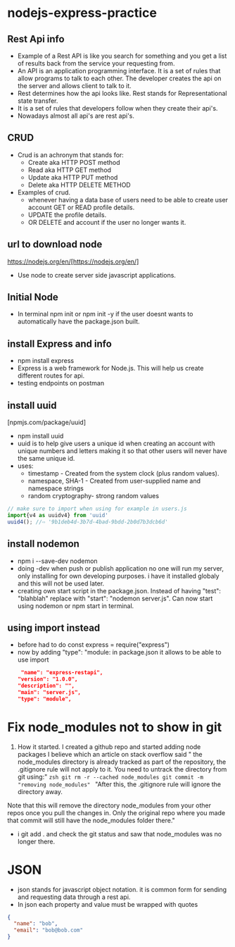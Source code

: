 # nodejs-express-practice

## Rest Api info

- Example of a Rest API is like you search for something and you get a list of results back from the service your requesting from.
- An API is an application programming interface. It is a set of rules that allow programs to talk to each other. The developer creates the api on the server and allows client to talk to it.
- Rest determines how the api looks like. Rest stands for Representational state transfer.
- It is a set of rules that developers follow when
  they create their api's.
- Nowadays almost all api's are rest api's.

## CRUD

- Crud is an achronym that stands for:
  - Create aka HTTP POST method
  - Read aka HTTP GET method
  - Update aka HTTP PUT method
  - Delete aka HTTP DELETE METHOD
- Examples of crud.
  - whenever having a data base of users need to be able to create user account GET or READ profile details.
  - UPDATE the profile details.
  - OR DELETE and account if the user no longer wants it.

## url to download node

https://nodejs.org/en/[https://nodejs.org/en/]

- Use node to create server side javascript applications.

## Initial Node

- In terminal npm init or npm init -y if the user doesnt wants to automatically have the package.json built.

## install Express and info

- npm install express
- Express is a web framework for Node.js. This will help us create different routes for api.
- testing endpoints on postman

## install uuid

[npmjs.com/package/uuid]

- npm install uuid
- uuid is to help give users a unique id when creating an account with unique numbers and letters making it so that other users will never have the same unique id.
- uses:
  - timestamp - Created from the system clock (plus random values).
  - namespace, SHA-1 - Created from user-supplied name and namespace strings
  - random cryptography- strong random values

```js
// make sure to import when using for example in users.js
import{v4 as uuidv4} from 'uuid'
uuid4(); //⇨ '9b1deb4d-3b7d-4bad-9bdd-2b0d7b3dcb6d'
```

## install nodemon

- npm i --save-dev nodemon
- doing -dev when push or publish application no one will run my server, only installing for own developing purposes. i have it installed globaly and this will not be used later.
- creating own start script in the package.json. Instead of having "test": "blahblah" replace with "start": "nodemon server.js". Can now start using nodemon or npm start in terminal.

## using import instead

- before had to do const express = require("express")
- now by adding "type": "module: in package.json it allows to be able to use import
  ```json
   "name": "express-restapi",
  "version": "1.0.0",
  "description": "",
  "main": "server.js",
  "type": "module",
  ```

# Fix node_modules not to show in git

1. How it started. I created a github repo and started adding node packages I believe which an article on stack overflow said " the node_modules directory is already tracked as part of the repository, the .gitignore rule will not apply to it. You need to untrack the directory from git using:"
   `zsh git rm -r --cached node_modules git commit -m "removing node_modules" `
   "After this, the .gitignore rule will ignore the directory away.

Note that this will remove the directory node_modules from your other repos once you pull the changes in. Only the original repo where you made that commit will still have the node_modules folder there."

- i git add . and check the git status and saw that node_modules was no longer there.

# JSON

- json stands for javascript object notation. it is common form for sending and requesting data through a rest api.
- In json each property and value must be wrapped with quotes

```json
{
  "name": "bob",
  "email": "bob@bob.com"
}
```
